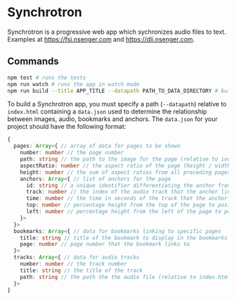 # Synchrotron

Synchrotron is a progressive web app which sychronizes audio files to text. Examples at https://fsi.nsenger.com and https://dli.nsenger.com.

## Commands

```sh
npm test # runs the tests
npm run watch # runs the app in watch mode
npm run build --title APP_TITLE --datapath PATH_TO_DATA_DIRECTORY # builds the app
```

To build a Synchrotron app, you must specify a path (`--datapath`) relative to `index.html` containing a `data.json` used to determine the relationship between images, audio, bookmarks and anchors. The `data.json` for your project should have the following format:

```ts
{
  pages: Array<{ // array of data for pages to be shown
    number: number // the page number
    path: string // the path to the image for the page (relative to index.html)
    aspectRatio: number // the aspect ratio of the page (height / width)
    height: number // the sum of aspect ratios from all preceding pages
    anchors: Array<{ // list of anchors for the page
      id: string // a unique identifier differentiating the anchor from others on the page
      track: number // the index of the audio track that the anchor links to
      time: number // the time in seconds of the track that the anchor links to
      top: number // percentage height from the top of the page to position the anchor
      left: number // percentage height from the left of the page to position the anchor
    }>
  }>
  bookmarks: Array<{ // data for bookmarks linking to specific pages
    title: string // title of the bookmark to display in the bookmarks menu
    page: number // page number that the bookmark links to
  }>
  tracks: Array<{ // data for audio tracks
    number: number // the track number
    title: string // the title of the track
    path: string // the path the the audio file (relative to index.html)
  }>
}
```
